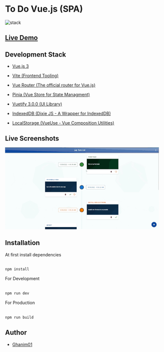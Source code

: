# To Do Vue.js (SPA)

<img src="https://ik.imagekit.io/ghanim01/To_DO_App/maxresdefault_PpLPCtN6o.png" alt="stack" width="700"/>


## [Live Demo](http://todo-spa.vercel.app/)

## Development Stack

- [Vue.js 3](https://vuejs.org/guide/introduction.html)

- [Vite (Frontend Tooling)](https://vitejs.dev/)

- [Vue Router (The official router for Vue.js)](https://router.vuejs.org/installation.html)

- [Pinia (Vue Store for State Managment)](https://pinia.vuejs.org/introduction.html)

- [Vuetify 3.0.0 (UI Library)](https://next.vuetifyjs.com/en/)

- [IndexedDB (Dixie JS - A Wrapper for IndexedDB)](https://dexie.org/)

- [LocalStorage (VueUse - Vue Composition Utilities)](https://vueuse.org/)

## Live Screenshots

![](.//src/assets/todoapp.gif)

## Installation

At first install dependencies

```bash

npm install

```

For Development

```bash

npm run dev

```

For Production

```bash

npm run build

```

## Author

- [Ghanim01](https://github.com/ghanim01/)
